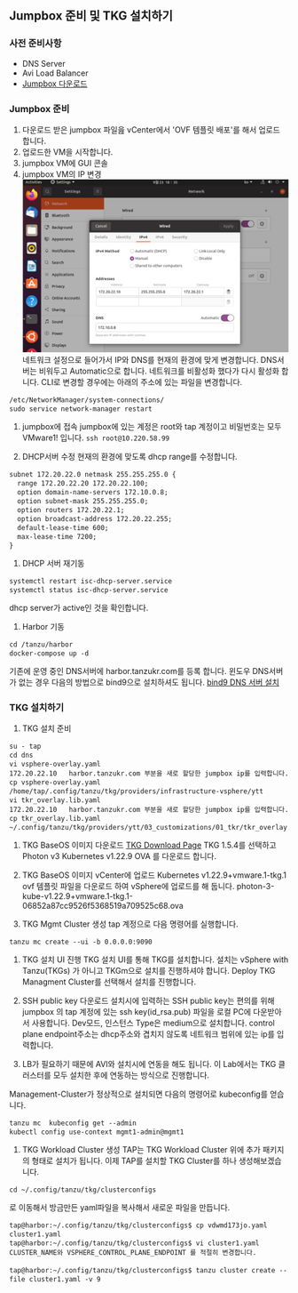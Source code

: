 ## Jumpbox 준비 및 TKG 설치하기

### 사전 준비사항
- DNS Server
- Avi Load Balancer
- [Jumpbox 다운로드](https://onevmw.sharepoint.com/:f:/r/teams/TAPHOLWorkshop/Shared%20Documents/General/jumpbox?csf=1&web=1&e=1Zi1TL)

### Jumpbox 준비
1. 다운로드 받은 jumpbox 파일읊 vCenter에서 'OVF 템플릿 배포'를 해서 업로드 합니다.
1. 업로드한 VM을 시작합니다.
1. jumpbox VM에 GUI 콘솔
1. jumpbox VM의 IP 변경
 ![](./jumpbox/jumpbox_v1.png)
네트워크 설정으로 들어가서 IP와 DNS를 현재의 환경에 맞게 변경합니다.
DNS서버는 비워두고 Automatic으로 합니다. 네트워크를 비활성화 했다가 다시 활성화 합니다.
CLI로 변경할 경우에는 아래의 주소에 있는 파일을 변경합니다.
```
/etc/NetworkManager/system-connections/
sudo service network-manager restart
```

1. jumpbox에 접속
jumpbox에 있는 계정은 root와 tap 계정이고 비밀번호는 모두 VMware1! 입니다.
``` ssh root@10.220.58.99 ```

1. DHCP서버 수정
현재의 환경에 맞도록 dhcp range를 수정합니다.

```
subnet 172.20.22.0 netmask 255.255.255.0 {
  range 172.20.22.20 172.20.22.100;
  option domain-name-servers 172.10.0.8;
  option subnet-mask 255.255.255.0;
  option routers 172.20.22.1;
  option broadcast-address 172.20.22.255;
  default-lease-time 600;
  max-lease-time 7200;
}
```
1. DHCP 서버 재기동
```
systemctl restart isc-dhcp-server.service
systemctl status isc-dhcp-server.service
```
dhcp server가 active인 것을 확인합니다.

1. Harbor 기동
```
cd /tanzu/harbor
docker-compose up -d
```

기존에 운영 중인 DNS서버에 harbor.tanzukr.com를 등록 합니다.
윈도우 DNS서버가 없는 경우 다음의 방법으로 bind9으로 설치하셔도 됩니다.
[bind9 DNS 서버 설치](./dns-install.md)

### TKG 설치하기
1. TKG 설치 준비
```
su - tap
cd dns
vi vsphere-overlay.yaml
172.20.22.10   harbor.tanzukr.com 부분을 새로 할당한 jumpbox ip를 입력합니다.
cp vsphere-overlay.yaml /home/tap/.config/tanzu/tkg/providers/infrastructure-vsphere/ytt
vi tkr_overlay.lib.yaml
172.20.22.10   harbor.tanzukr.com 부분을 새로 할당한 jumpbox ip를 입력합니다.
cp tkr_overlay.lib.yaml ~/.config/tanzu/tkg/providers/ytt/03_customizations/01_tkr/tkr_overlay.lib.yaml
```

1. TKG BaseOS 이미지 다운로드
[TKG Download Page](https://customerconnect.vmware.com/en/downloads/details?downloadGroup=TKG-154&productId=988&rPId=93384)
TKG 1.5.4를 선택하고 Photon v3 Kubernetes v1.22.9 OVA 를 다운로드 합니다.

1. TKG BaseOS 이미지 vCenter에 업로드
Kubernetes v1.22.9+vmware.1-tkg.1 ovf 템플릿 파일을 다운로드 하여 vSphere에 업로드를 해 둡니다.
photon-3-kube-v1.22.9+vmware.1-tkg.1-06852a87cc9526f5368519a709525c68.ova

1. TKG Mgmt Cluster 생성
tap 계정으로 다음 명령어를 실행합니다.
```
tanzu mc create --ui -b 0.0.0.0:9090 
```

1. TKG 설치 UI 진행
TKG 설치 UI를 통해 TKG를 설치합니다. 
설치는 vSphere with Tanzu(TKGs) 가 아니고 TKGm으로 설치를 진행하셔야 합니다.
Deploy TKG Managment Cluster를 선택해서 설치를 진행합니다.

1. SSH public key 다운로드
설치시에 입력하는 SSH public key는 편의를 위해 jumpbox 의 tap 계정에 있는 ssh key(id_rsa.pub) 파일을 로컬 PC에 다운받아서 사용합니다.
Dev모드, 인스턴스 Type은 medium으로 설치합니다.
control plane endpoint주소는 dhcp주소와 겹치지 않도록 네트워크 범위에 있는 ip를 입력합니다.

1. LB가 필요하기 때문에 AVI와 설치시에 연동을 해도 됩니다. 이 Lab에서는 TKG 클러스터를 모두 설치한 후에 연동하는 방식으로 진행합니다.

Management-Cluster가 정상적으로 설치되면 다음의 명령어로 kubeconfig를 얻습니다.
```
tanzu mc  kubeconfig get --admin
kubectl config use-context mgmt1-admin@mgmt1
```

1. TKG Workload Cluster 생성
TAP는 TKG Workload Cluster 위에 추가 패키지의 형태로 설치가 됩니다.
이제 TAP를 설치할 TKG Cluster를 하나 생성해보겠습니다.
```
cd ~/.config/tanzu/tkg/clusterconfigs 
```
로 이동해서 방금만든 yaml파일을 복사해서 새로운 파일을 만듭니다.

```
tap@harbor:~/.config/tanzu/tkg/clusterconfigs$ cp vdwmd173jo.yaml cluster1.yaml
tap@harbor:~/.config/tanzu/tkg/clusterconfigs$ vi cluster1.yaml
CLUSTER_NAME와 VSPHERE_CONTROL_PLANE_ENDPOINT 를 적절히 변경합니다.

tap@harbor:~/.config/tanzu/tkg/clusterconfigs$ tanzu cluster create --file cluster1.yaml -v 9
```